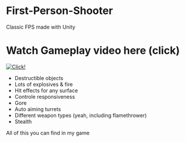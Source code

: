 # First-Person-Shooter
Classic FPS made with Unity

# Watch Gameplay video here (click)
[![Click!](https://user-images.githubusercontent.com/23034890/41922245-4fbf2a5a-796d-11e8-8df9-12ea80462e67.jpg)](https://www.youtube.com/watch?v=iMl9PAI3sng)

- Destructible objects
- Lots of explosives & fire
- Hit effects for any surface
- Controle responsiveness
- Gore
- Auto aiming turrets
- Different weapon types (yeah, including flamethrower)
- Stealth 

All of this you can find in my game


